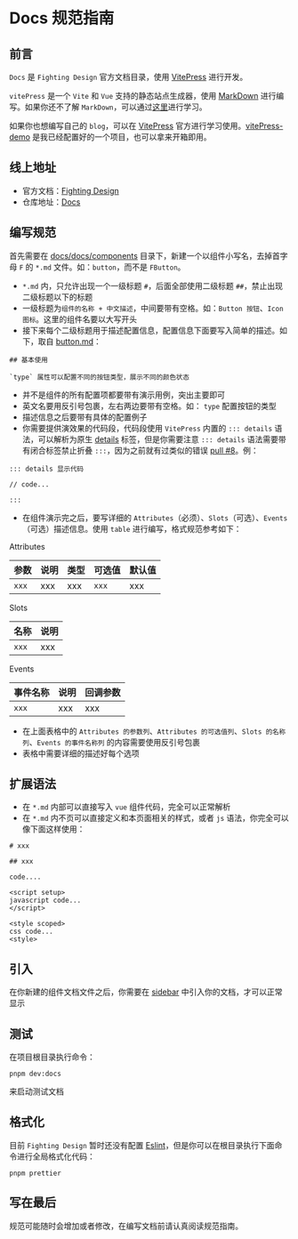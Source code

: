 # Docs 规范指南

## 前言

`Docs` 是 `Fighting Design` 官方文档目录，使用 [VitePress](https://github.com/vuejs/vitepress) 进行开发。

`vitePress` 是一个 `Vite` 和 `Vue` 支持的静态站点生成器，使用 [MarkDown](https://zh.wikipedia.org/zh-tw/Markdown) 进行编写。如果你还不了解 `MarkDown`，可以通过[这里](http://younghz.github.io/Markdown/)进行学习。

如果你也想编写自己的 `blog`，可以在 [VitePress](https://github.com/vuejs/vitepress) 官方进行学习使用。[vitePress-demo](https://github.com/Tyh2001/vitePress-demo) 是我已经配置好的一个项目，也可以拿来开箱即用。

## 线上地址

- 官方文档：[Fighting Design](https://fighting.tianyuhao.cn)
- 仓库地址：[Docs](https://github.com/FightingDesign/fighting-design/tree/master/docs)

## 编写规范

首先需要在 [docs/docs/components](https://github.com/FightingDesign/fighting-design/tree/master/docs/docs/components) 目录下，新建一个以组件小写名，去掉首字母 `F` 的 `*.md` 文件。如：`button`，而不是 `FButton`。

- `*.md` 内，只允许出现一个一级标题 `#`，后面全部使用二级标题 `##`，禁止出现二级标题以下的标题
- 一级标题为`组件的名称 + 中文描述`，中间要带有空格。如：`Button 按钮`、`Icon 图标`。这里的组件名要以大写开头
- 接下来每个二级标题用于描述配置信息，配置信息下面要写入简单的描述。如下，取自 [button.md](https://github.com/FightingDesign/fighting-design/blob/master/docs/docs/components/button.md)：

```
## 基本使用

`type` 属性可以配置不同的按钮类型，展示不同的颜色状态
```

- 并不是组件的所有配置项都要带有演示用例，突出主要即可
- 英文名要用反引号包裹，左右两边要带有空格。如： `type` 配置按钮的类型
- 描述信息之后要带有具体的配置例子
- 你需要提供演效果的代码段，代码段使用 `VitePress` 内置的 `::: details` 语法，可以解析为原生 [details](https://developer.mozilla.org/en-US/docs/Web/HTML/Element/details) 标签，但是你需要注意 `::: details` 语法需要带有闭合标签禁止折叠 `:::`，因为之前就有过类似的错误 [pull #8](https://github.com/FightingDesign/fighting-design/pull/8)。例：

```
::: details 显示代码

// code...

:::
```

- 在组件演示完之后，要写详细的 `Attributes`（必须）、`Slots`（可选）、`Events`（可选）描述信息。使用 `table` 进行编写，格式规范参考如下：

Attributes

| 参数  | 说明 | 类型 | 可选值 | 默认值 |
| ----- | ---- | ---- | ------ | ------ |
| `xxx` | xxx  | xxx  | `xxx`  | xxx    |

Slots

| 名称  | 说明 |
| ----- | ---- |
| `xxx` | xxx  |

Events

| 事件名称 | 说明 | 回调参数 |
| -------- | ---- | -------- |
| `xxx`    | xxx  | xxx      |

- 在上面表格中的 `Attributes 的参数列`、`Attributes 的可选值列`、`Slots 的名称列`、`Events 的事件名称列` 的内容需要使用反引号包裹
- 表格中需要详细的描述好每个选项

## 扩展语法

- 在 `*.md` 内部可以直接写入 `vue` 组件代码，完全可以正常解析
- 在 `*.md` 内不页可以直接定义和本页面相关的样式，或者 `js` 语法，你完全可以像下面这样使用：

```
# xxx

## xxx

code....

<script setup>
javascript code...
</script>

<style scoped>
css code...
<style>
```

## 引入

在你新建的组件文档文件之后，你需要在 [sidebar](https://github.com/FightingDesign/fighting-design/blob/master/docs/docs/.vitepress/utils/sidebar.ts) 中引入你的文档，才可以正常显示

## 测试

在项目根目录执行命令：

```shell
pnpm dev:docs
```

来启动测试文档

## 格式化

目前 `Fighting Design` 暂时还没有配置 [Eslint](https://github.com/eslint/eslint)，但是你可以在根目录执行下面命令进行全局格式化代码：

```shell
pnpm prettier
```

## 写在最后

规范可能随时会增加或者修改，在编写文档前请认真阅读规范指南。
